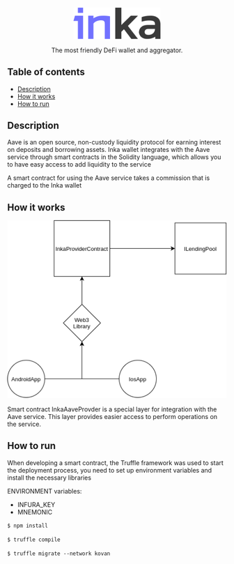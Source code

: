 <p align="center">
  <a href="http://inka.finance/" target="blank"><img src="./2.svg" width="200" alt="Inka Logo" /></a>
</p>
<p align="center">The most friendly DeFi wallet and aggregator.</p>

## Table of contents

- [Description](#description)
- [How it works](#how-it-works)
- [How to run](#how-to-run)

## Description

Aave is an open source, non-custody liquidity protocol for earning interest on deposits and borrowing assets. Inka wallet integrates with the Aave service through smart contracts in the Solidity language, which allows you to have easy access to add liquidity to the service

<p>A smart contract for using the Aave service takes a commission that is charged to the Inka wallet</p>

## How it works

<p align="center">
<img src="./inka_dig.png" alt="Inka diagrams" />
</p>

<p>Smart contract InkaAaveProvder is a special layer for integration with the Aave service. This layer provides easier access to perform operations on the service.</p>

## How to run

When developing a smart contract, the Truffle framework was used to start the deployment process, you need to set up environment variables and install the necessary libraries

<p>ENVIRONMENT variables:</p>

* INFURA_KEY
* MNEMONIC

```
$ npm install

$ truffle compile

$ truffle migrate --network kovan
```